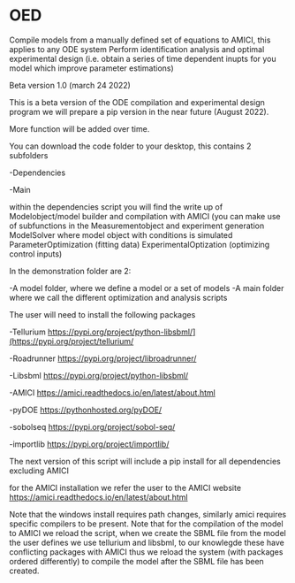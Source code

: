 # OED
Compile models from a manually defined set of equations to AMICI, this applies to any ODE system
Perform identification analysis and optimal experimental design (i.e. obtain a series of time dependent inupts for you model which improve parameter estimations)

Beta version 1.0 (march 24 2022)

This is a beta version of the ODE compilation and experimental design program 
we will prepare a pip version in the near future (August 2022). 

More function will be added over time.

You can download the code folder to your desktop, this contains 2 subfolders

-Dependencies 

-Main

within the dependencies script you will find the write up of
	Modelobject/model builder and compilation with AMICI (you can make use of subfunctions in the 
	Measurementobject and experiment generation
	ModelSolver where model object with conditions is simulated
	ParameterOptimization (fitting data)
	ExperimentalOptization (optimizing control inputs)
	
In the demonstration folder are 2:

-A model folder, where we define a model or a set of models
-A main folder where we call the different optimization and analysis scripts

The user will need to install the following packages

-Tellurium  https://pypi.org/project/python-libsbml/](https://pypi.org/project/tellurium/

-Roadrunner https://pypi.org/project/libroadrunner/

-Libsbml    https://pypi.org/project/python-libsbml/    

-AMICI      https://amici.readthedocs.io/en/latest/about.html

-pyDOE      https://pythonhosted.org/pyDOE/ 

-sobolseq   https://pypi.org/project/sobol-seq/ 

-importlib  https://pypi.org/project/importlib/


The next version of this script will include a pip install for all dependencies excluding AMICI

for the AMICI installation we refer the user to the AMICI website https://amici.readthedocs.io/en/latest/about.html

Note that the windows install requires path changes, similarly amici requires specific compilers to be present.
Note that for the compilation of the model to AMICI we reload the script, when we create the SBML file from the model the user defines we use tellurium and libsbml, to our knowlegde these have conflicting packages with AMICI thus we reload the system (with packages ordered differently) to compile the model after the SBML file has been created.  


